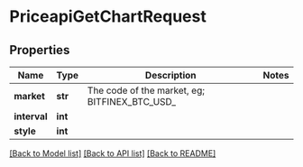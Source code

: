 # PriceapiGetChartRequest

## Properties
Name | Type | Description | Notes
------------ | ------------- | ------------- | -------------
**market** | **str** | The code of the market, eg; BITFINEX_BTC_USD_ | 
**interval** | **int** |  | 
**style** | **int** |  | 

[[Back to Model list]](../README.md#documentation-for-models) [[Back to API list]](../README.md#documentation-for-api-endpoints) [[Back to README]](../README.md)

